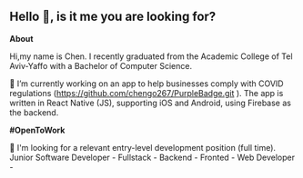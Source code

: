 ## Hello 👋, is it me you are looking for?

**About**

Hi,my name is Chen.
I recently graduated from the Academic College of Tel Aviv-Yaffo with a Bachelor of Computer Science.

🔭 I’m currently working on an app to help businesses comply with COVID regulations (https://github.com/chengo267/PurpleBadge.git ). 
    The app is written in React Native (JS), supporting iOS and Android, using Firebase as the backend.
    
**#OpenToWork**

🤔 I'm looking for a relevant entry-level development position (full time).
    Junior Software Developer - Fullstack - Backend - Fronted - Web Developer - 




<!--
**chengo267/chengo267** is a ✨ _special_ ✨ repository because its `README.md` (this file) appears on your GitHub profile.

Here are some ideas to get you started:

- 🔭 I’m currently working on ...
- 🌱 I’m currently learning ...
- 👯 I’m looking to collaborate on ...
- 🤔 I’m looking for help with ...
- 💬 Ask me about ...
- 📫 How to reach me: ...
- 😄 Pronouns: ...
- ⚡ Fun fact: ...
-->
